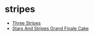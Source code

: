 # stripes

 * [Three Stripes](../index/t/three-stripes-201019.json)
 * [Stars And Stripes Grand Finale Cake](../index/s/stars-and-stripes-grand-finale-cake.json)
